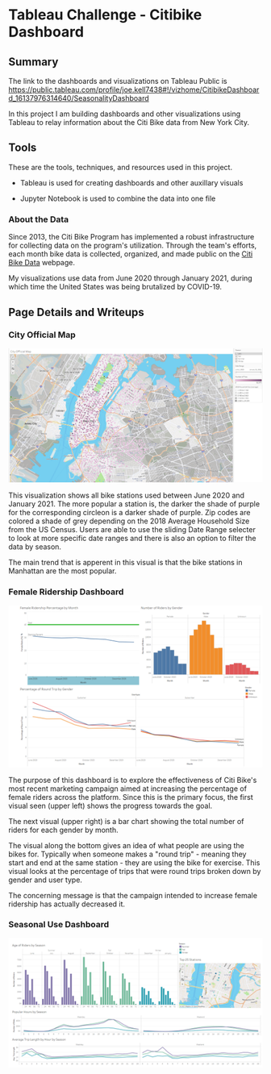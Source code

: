# Tableau Challenge - Citibike Dashboard

## Summary

The link to the dashboards and visualizations on Tableau Public is <https://public.tableau.com/profile/joe.kell7438#!/vizhome/CitibikeDashboard_16137976314640/SeasonalityDashboard>

In this project I am building dashboards and other visualizations using Tableau to relay information about the Citi Bike data from New York City.

## Tools
These are the tools, techniques, and resources used in this project.

* Tableau is used for creating dashboards and other auxillary visuals

* Jupyter Notebook is used to combine the data into one file

### About the Data

Since 2013, the Citi Bike Program has implemented a robust infrastructure for collecting data on the program's utilization. Through the team's efforts, each month bike data is collected, organized, and made public on the [Citi Bike Data](https://www.citibikenyc.com/system-data) webpage.

My visualizations use data from June 2020 through January 2021, during which time the United States was being brutalized by COVID-19.

## Page Details and Writeups

### City Official Map

![City official map visual](FinalImages/CityOfficial.PNG)

This visualization shows all bike stations used between June 2020 and January 2021. The more popular a station is, the darker the shade of purple for the corresponding circleon is a darker shade of purple. Zip codes are colored a shade of grey depending on the 2018 Average Household Size from the US Census. Users are able to use the sliding Date Range selecter to look at more specific date ranges and there is also an option to filter the data by season.

The main trend that is apperent in this visual is that the bike stations in Manhattan are the most popular.


### Female Ridership Dashboard

![Female Ridership Dashboard](FinalImages/FemaleRidership.PNG)

The purpose of this dashboard is to explore the effectiveness of Citi Bike's most recent marketing campaign aimed at increasing the percentage of female riders across the platform. Since this is the primary focus, the first visual seen (upper left) shows the progress towards the goal.

The next visual (upper right) is a bar chart showing the total number of riders for each gender by month.

The visual along the bottom gives an idea of what people are using the bikes for. Typically when someone makes a "round trip" - meaning they start and end at the same station - they are using the bike for exercise. This visual looks at the percentage of trips that were round trips broken down by gender and user type.

The concerning message is that the campaign intended to increase female ridership has actually decreased it.


### Seasonal Use Dashboard

![Seasonality Dashboard](FinalImages/SeasonalityDashboard.PNG)